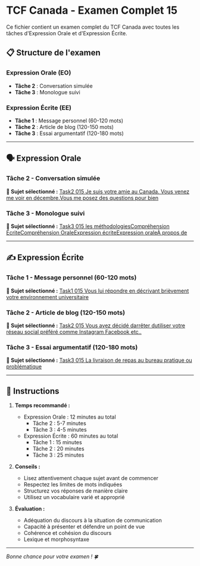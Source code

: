 # TCF Canada - Examen Complet 15

Ce fichier contient un examen complet du TCF Canada avec toutes les tâches d'Expression Orale et d'Expression Écrite.

## 📋 Structure de l'examen

### Expression Orale (EO)
- **Tâche 2** : Conversation simulée
- **Tâche 3** : Monologue suivi

### Expression Écrite (EE)  
- **Tâche 1** : Message personnel (60-120 mots)
- **Tâche 2** : Article de blog (120-150 mots)
- **Tâche 3** : Essai argumentatif (120-180 mots)

---

## 🗣️ Expression Orale

### Tâche 2 - Conversation simulée

**📄 Sujet sélectionné :** [Task2 015 Je suis votre amie au Canada. Vous venez me voir en décembre.Vous me posez des questions pour bien](tcf_canada/eo/task2/task2_015_Je_suis_votre_amie_au_Canada._Vous_venez_me_voir_en_décembre.Vous_me_posez_des_questions_pour_bien.md)

### Tâche 3 - Monologue suivi

**📄 Sujet sélectionné :** [Task3 015 les méthodologiesCompréhension ÉcriteCompréhension OraleExpression écriteExpression oraleÀ propos de](tcf_canada/eo/task3/task3_015_les_méthodologiesCompréhension_ÉcriteCompréhension_OraleExpression_écriteExpression_oraleÀ_propos_de.md)

---

## ✍️ Expression Écrite

### Tâche 1 - Message personnel (60-120 mots)

**📄 Sujet sélectionné :** [Task1 015 Vous lui répondre en décrivant brièvement votre environnement universitaire](tcf_canada/ee/task1/task1_015_Vous_lui_répondre_en_décrivant_brièvement_votre_environnement_universitaire.md)

### Tâche 2 - Article de blog (120-150 mots)

**📄 Sujet sélectionné :** [Task2 015 Vous avez décidé darrêter dutiliser votre réseau social préféré comme Instagram Facebook etc..](tcf_canada/ee/task2/task2_015_Vous_avez_décidé_darrêter_dutiliser_votre_réseau_social_préféré_comme_Instagram_Facebook_etc...md)

### Tâche 3 - Essai argumentatif (120-180 mots)

**📄 Sujet sélectionné :** [Task3 015 La livraison de repas au bureau pratique ou problématique](tcf_canada/ee/task3/task3_015_La_livraison_de_repas_au_bureau_pratique_ou_problématique.md)

---

## 📝 Instructions

1. **Temps recommandé :**
   - Expression Orale : 12 minutes au total
     - Tâche 2 : 5-7 minutes
     - Tâche 3 : 4-5 minutes
   - Expression Écrite : 60 minutes au total
     - Tâche 1 : 15 minutes
     - Tâche 2 : 20 minutes  
     - Tâche 3 : 25 minutes

2. **Conseils :**
   - Lisez attentivement chaque sujet avant de commencer
   - Respectez les limites de mots indiquées
   - Structurez vos réponses de manière claire
   - Utilisez un vocabulaire varié et approprié

3. **Évaluation :**
   - Adéquation du discours à la situation de communication
   - Capacité à présenter et défendre un point de vue
   - Cohérence et cohésion du discours
   - Lexique et morphosyntaxe

---

*Bonne chance pour votre examen ! 🍀*
